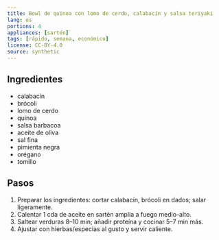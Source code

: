```yaml
---
title: Bowl de quinoa con lomo de cerdo, calabacín y salsa teriyaki
lang: es
portions: 4
appliances: [sartén]
tags: [rápido, semana, económico]
license: CC-BY-4.0
source: synthetic
---
```

## Ingredientes
- calabacín
- brócoli
- lomo de cerdo
- quinoa
- salsa barbacoa
- aceite de oliva
- sal fina
- pimienta negra
- orégano
- tomillo

## Pasos
1. Preparar los ingredientes: cortar calabacín, brócoli en dados; salar ligeramente.
2. Calentar 1 cda de aceite en sartén amplia a fuego medio-alto.
3. Saltear verduras 8–10 min; añadir proteína y cocinar 5–7 min más.
4. Ajustar con hierbas/especias al gusto y servir caliente.
